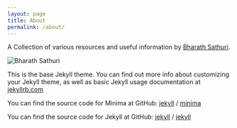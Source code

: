 ```yaml
---
layout: page
title: About
permalink: /about/
---
```


A Collection of various resources and useful information by [Bharath Sathuri](https://about.me/bharathsathuri/). 

![Bharath Sathuri](https://starksources.github.io/myblog/assets/images/bharath.jpeg "SIMHA")

This is the base Jekyll theme. You can find out more info about customizing your Jekyll theme, as well as basic Jekyll usage documentation at [jekyllrb.com](https://jekyllrb.com/)

You can find the source code for Minima at GitHub:
[jekyll][jekyll-organization] /
[minima](https://github.com/jekyll/minima)

You can find the source code for Jekyll at GitHub:
[jekyll][jekyll-organization] /
[jekyll](https://github.com/jekyll/jekyll)


[jekyll-organization]: https://github.com/jekyll
